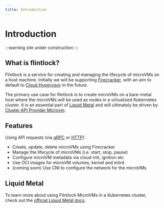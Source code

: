 ```yaml
---
title: Introduction
---
```


# Introduction

:::warning site under construction
:::

## What is flintlock?

Flintlock is a service for creating and managing the lifecycle of microVMs on a
host machine. Initially we will be supporting [Firecracker][firecracker],
with an aim to default to [Cloud Hypervisor][ch] in the future.

The primary use case for flintlock is to create microVMs on a bare-metal host
where the microVMs will be used as nodes in a virtualized Kubernetes cluster.
It is an essential part of [Liquid Metal][liquid-metal] and will ultimately be
driven by [Cluster API Provider Microvm][capmvm].

## Features

Using API requests (via [gRPC][proto] or <a href="/flintlock-api" target="_blank">HTTP</a>):

- Create, update, delete microVMs using Firecracker
- Manage the lifecycle of microVMs (i.e. start, stop, pause)
- Configure microVM metadata via cloud-init, ignition etc
- Use OCI images for microVM volumes, kernel and initrd
- (coming soon) Use CNI to configure the network for the microVMs

## Liquid Metal

To learn more about using Flintlock MicroVMs in a Kubernetes cluster, check
out the [official Liquid Metal docs][lm].


[ch]: https://www.cloudhypervisor.org/
[capmvm]: https://github.com/liquidmetal-dev/cluster-api-provider-microvm
[proto]: https://buf.build/liquidmetal-dev/flintlock
[lm]: https://liquidmetal-dev.github.io/site/
[firecracker]: https://firecracker-microvm.github.io/
[liquid-metal]: https://www.weave.works/blog/multi-cluster-kubernetes-on-microvms-for-bare-metal
